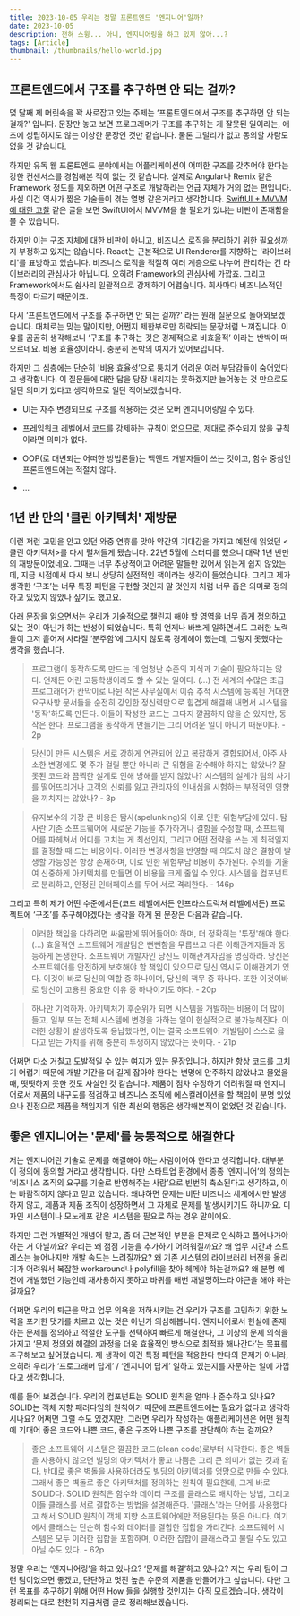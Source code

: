 ```yaml
---
title: 2023-10-05 우리는 정말 프론트엔드 '엔지니어'일까?
date: 2023-10-05
description: 전혀 스윙... 아니, 엔지니어링을 하고 있지 않아...?
tags: [Article]
thumbnail: /thumbnails/hello-world.jpg
---
```


## 프론트엔드에서 구조를 추구하면 안 되는 걸까?

몇 달째 제 머릿속을 꽉 사로잡고 있는 주제는 ‘프론트엔드에서 구조를 추구하면 안 되는 걸까?' 입니다. 문장만 놓고 보면 프로그래머가 구조를 추구하는 게 잘못된 일이라는, 애초에 성립하지도 않는 이상한 문장인 것만 같습니다. 물론 그럴리가 없고 동의할 사람도 없을 것 같습니다.

하지만 유독 웹 프론트엔드 분야에서는 어플리케이션이 어떠한 구조를 갖추어야 한다는 강한 컨센서스를 경험해본 적이 없는 것 같습니다. 실제로 Angular나 Remix 같은 Framework 정도를 제외하면 어떤 구조로 개발하라는 언급 자체가 거의 없는 편입니다. 사실 이건 역사가 짧은 기술들이 겪는 열병 같은거라고 생각합니다. [SwiftUI + MVVM에 대한 고찰](https://velog.io/@flamozzi/SwiftUI-MVVM%EC%9D%98-%EB%8C%80%ED%95%9C-%EA%B3%A0%EC%B0%B0) 같은 글을 보면 SwiftUI에서 MVVM을 쓸 필요가 있냐는 비판이 존재함을 볼 수 있습니다.

하지만 이는 구조 자체에 대한 비판이 아니고, 비즈니스 로직을 분리하기 위한 필요성까지 부정하고 있지는 않습니다. React는 근본적으로 UI Renderer를 지향하는 '라이브러리'를 표방하고 있습니다. 비즈니스 로직을 적절히 여러 계층으로 나누어 관리하는 건 라이브러리의 관심사가 아닙니다. 오히려 Framework의 관심사에 가깝죠. 그리고 Framework에서도 쉽사리 일괄적으로 강제하기 어렵습니다. 회사마다 비즈니스적인 특징이 다르기 때문이죠.

다시 ‘프론트엔드에서 구조를 추구하면 안 되는 걸까?' 라는 원래 질문으로 돌아와보겠습니다. 대체로는 맞는 말이지만, 어쩐지 제한부로만 허락되는 문장처럼 느껴집니다. 이유를 곰곰히 생각해보니 ‘구조를 추구하는 것은 경제적으로 비효율적’ 이라는 반박이 떠오르네요. 비용 효율성이라니. 충분히 논박의 여지가 있어보입니다.

하지만 그 심층에는 단순히 '비용 효율성’으로 퉁치기 어려운 여러 부담감들이 숨어있다고 생각합니다. 이 질문들에 대한 답을 당장 내리지는 못하겠지만 늘어놓는 것 만으로도 일단 의미가 있다고 생각하므로 일단 적어보겠습니다.

- UI는 자주 변경되므로 구조를 적용하는 것은 오버 엔지니어링일 수 있다.

- 프레임워크 레벨에서 코드를 강제하는 규칙이 없으므로, 제대로 준수되지 않을 규칙이라면 의미가 없다.

- OOP(로 대변되는 어떠한 방법론들)는 백엔드 개발자들이 쓰는 것이고, 함수 중심인 프론트엔드에는 적절치 않다.

- …

## 1년 반 만의 '클린 아키텍처' 재방문

이런 저런 고민을 안고 있던 와중 연휴를 맞아 약간의 기대감을 가지고 예전에 읽었던 <클린 아키텍처>를 다시 펼쳐들게 됐습니다. 22년 5월에 스터디를 했으니 대략 1년 반만의 재방문이었네요. 그때는 너무 추상적이고 어려운 말들만 있어서 읽는게 쉽지 않았는데, 지금 시점에서 다시 보니 상당히 실전적인 책이라는 생각이 들었습니다. 그리고 제가 생각한 ‘구조’는 너무 특정 패턴을 구현할 것인지 말 것인지 처럼 너무 좁은 의미로 정의하고 있었지 않았나 싶기도 했고요.

아래 문장을 읽으면서는 우리가 기술적으로 챌린지 해야 할 영역을 너무 좁게 정의하고 있는 것이 아닌가 하는 반성이 되었습니다. 특히 언제나 바쁘게 일하면서도 그러한 노력들이 그저 흩어져 사라질 ‘분주함’에 그치지 않도록 경계해야 했는데, 그렇지 못했다는 생각을 했습니다.

> 프로그램이 동작하도록 만드는 데 엄청난 수준의 지식과 기술이 필요하지는 않다. 언제든 어린 고등학생이라도 할 수 있는 일이다. (...) 전 세계의 수많은 초급 프로그래머가 칸막이로 나뉜 작은 사무실에서 이슈 추적 시스템에 등록된 거대한 요구사항 문서들을 순전히 강인한 정신력만으로 힘겹게 해결해 내면서 시스템을 '동작'하도록 만든다. 이들이 작성한 코드는 그다지 깔끔하지 않을 순 있지만, 동작은 한다. 프로그램을 동작하게 만들기는 그리 어려운 일이 아니기 때문이다. - 2p

> 당신이 만든 시스템은 서로 강하게 연관되어 있고 복잡하게 결합되어서, 아주 사소한 변경에도 몇 주가 걸릴 뿐만 아니라 큰 위험을 감수해야 하지는 않았나? 잘못된 코드와 끔찍한 설계로 인해 방해를 받지 않았나? 시스템의 설계가 팀의 사기를 떨어뜨리거나 고객의 신뢰를 잃고 관리자의 인내심을 시험하는 부정적인 영향을 끼치지는 않았나? - 3p

> 유지보수의 가장 큰 비용은 탐사(spelunking)와 이로 인한 위험부담에 있다. 탐사란 기존 소프트웨어에 새로운 기능을 추가하거나 결함을 수정할 때, 소프트웨어를 파헤쳐서 어디를 고치는 게 최선인지, 그리고 어떤 전략을 쓰는 게 최적일지를 결정할 때 드는 비용이다. 이러한 변경사항을 반영할 때 의도치 않은 결함이 발생할 가능성은 항상 존재하며, 이로 인한 위험부담 비용이 추가된다. 주의를 기울여 신중하게 아키텍처를 만들면 이 비용을 크게 줄일 수 있다. 시스템을 컴포넌트로 분리하고, 안정된 인터페이스를 두어 서로 격리한다. - 146p

그리고 특히 제가 어떤 수준에서든(코드 레벨에서든 인프라스트럭쳐 레벨에서든) 프로젝트에 ‘구조’를 추구해야겠다는 생각을 하게 된 문장은 다음과 같습니다.

> 이러한 책임을 다하려면 싸움판에 뛰어들어야 하며, 더 정확히는 '투쟁'해야 한다. (…) 효율적인 소프트웨어 개발팀은 뻔뻔함을 무릅쓰고 다른 이해관계자들과 동등하게 논쟁한다. 소프트웨어 개발자인 당신도 이해관계자임을 명심하라. 당신은 소프트웨어를 안전하게 보호해야 할 책임이 있으므로 당신 역시도 이해관계가 있다. 이것이 바로 당신의 역할 중 하나이며, 당신의 책무 중 하나다. 또한 이것이바로 당신이 고용된 중요한 이유 중 하나이기도 하다. - 20p

> 하나만 기억하자. 아키텍처가 후순위가 되면 시스템을 개발하는 비용이 더 많이 들고, 일부 또는 전체 시스템에 변경을 가하는 일이 현실적으로 불가능해진다. 이러한 상황이 발생하도록 용납했다면, 이는 결국 소프트웨어 개발팀이 스스로 옳다고 믿는 가치를 위해 충분히 투쟁하지 않았다는 뜻이다. - 21p

어쩌면 다소 거칠고 도발적일 수 있는 여지가 있는 문장입니다. 하지만 항상 코드를 고치기 어렵기 때문에 개발 기간을 더 길게 잡아야 한다는 변명에 안주하지 않았냐고 물었을 때, 떳떳하지 못한 것도 사실인 것 같습니다. 제품이 점차 수정하기 어려워질 때 엔지니어로서 제품의 내구도를 점검하고 비즈니스 조직에 에스컬레이션을 할 책임이 분명 있었으나 진정으로 제품을 책임지기 위한 최선의 행동은 생각해본적이 없었던 것 같습니다.

## 좋은 엔지니어는 '문제'를 능동적으로 해결한다

저는 엔지니어란 기술로 문제를 해결해야 하는 사람이어야 한다고 생각합니다. 대부분 이 정의에 동의할 거라고 생각합니다. 다만 스타트업 환경에서 종종 ‘엔지니어’의 정의는 ‘비즈니스 조직의 요구를 기술로 반영해주는 사람’으로 빈번히 축소된다고 생각하고, 이는 바람직하지 않다고 믿고 있습니다. 왜냐하면 문제는 비단 비즈니스 세계에서만 발생하지 않고, 제품과 제품 조직이 성장하면서 그 자체로 문제를 발생시키기도 하니까요. 디자인 시스템이나 모노레포 같은 시스템을 필요로 하는 경우 말이에요.

하지만 그런 개별적인 개념어 말고, 좀 더 근본적인 부분을 문제로 인식하고 풀어나가야 하는 거 아닐까요? 우리는 왜 점점 기능을 추가하기 어려워질까요? 왜 업무 시간과 스트레스는 늘어나지만 개발 속도는 느려질까요? 왜 기존 시스템의 라이브러리 버전을 올리기가 어려워서 복잡한 workaround나 polyfill을 찾아 헤메야 하는걸까요? 왜 분명 예전에 개발했던 기능인데 재사용하지 못하고 바퀴를 매번 재발명하느라 야근을 해야 하는걸까요?

어쩌면 우리의 퇴근을 막고 업무 의욕을 저하시키는 건 우리가 구조를 고민하기 위한 노력을 포기한 댓가를 치르고 있는 것은 아닌가 의심해봅니다. 엔지니어로서 현실에 존재하는 문제를 정의하고 적절한 도구를 선택하여 빠르게 해결한다, 그 이상의 문제 의식을 가지고 ‘문제 정의와 해결의 과정을 더욱 효율적인 방식으로 최적화 해나간다’는 목표를 추구해보고 싶어졌습니다. 제 생각에 이건 특정 패턴을 적용한다 만다의 문제가 아니라, 오히려 우리가 ‘프로그래머 답게’ / ‘엔지니어 답게’ 일하고 있는지를 자문하는 일에 가깝다고 생각합니다.

예를 들어 보겠습니다. 우리의 컴포넌트는 SOLID 원칙을 얼마나 준수하고 있나요? SOLID는 객체 지향 패러다임의 원칙이기 때문에 프론트엔드에는 필요가 없다고 생각하시나요? 어쩌면 그럴 수도 있겠지만, 그러면 우리가 작성하는 애플리케이션은 어떤 원칙에 기대어 좋은 코드와 나쁜 코드, 좋은 구조와 나쁜 구조를 판단해야 하는 걸까요?

> 좋은 소프트웨어 시스템은 깔끔한 코드(clean code)로부터 시작한다. 좋은 벽돌을 사용하지 않으면 빌딩의 아키텍처가 좋고 나쁨은 그리 큰 의미가 없는 것과 같다. 반대로 좋은 벽돌을 사용하더라도 빌딩의 아키텍처를 엉망으로 만들 수 있다. 그래서 좋은 벽돌로 좋은 아키텍처를 정의하는 원칙이 필요한데, 그게 바로 SOLID다. SOLID 원칙은 함수와 데이터 구조를 클래스로 배치하는 방법, 그리고 이들 클래스를 서로 결합하는 방법을 설명해준다. '클래스'라는 단어를 사용했다고 해서 SOLID 원칙이 객체 지향 소프트웨어에만 적용된다는 뜻은 아니다. 여기에서 클래스는 단순히 함수와 데이터를 결합한 집합을 가리킨다. 소프트웨어 시스템은 모두 이러한 집합을 포함하며, 이러한 집합이 클래스라고 불릴 수도 있고 아닐 수도 있다. - 62p

정말 우리는 ‘엔지니어링’을 하고 있나요? ‘문제를 해결’하고 있나요? 저는 우리 팀이 그런 팀이었으면 좋겠고, 단단하고 멋진 높은 수준의 제품을 만들어가고 싶습니다. 다만 그런 목표를 추구하기 위해 어떤 How 들을 실행할 것인지는 아직 모르겠습니다. 생각이 정리되는 대로 천천히 지금처럼 글로 정리해보겠습니다.

